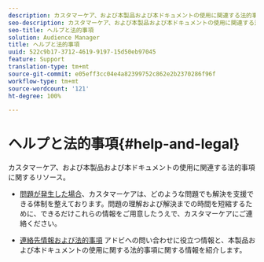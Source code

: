 ```yaml
---
description: カスタマーケア、および本製品および本ドキュメントの使用に関連する法的事項に関するリソース。
seo-description: カスタマーケア、および本製品および本ドキュメントの使用に関連する法的事項に関するリソース。
seo-title: ヘルプと法的事項
solution: Audience Manager
title: ヘルプと法的事項
uuid: 522c9b17-3712-4619-9197-15d50eb97045
feature: Support
translation-type: tm+mt
source-git-commit: e05eff3cc04e4a82399752c862e2b2370286f96f
workflow-type: tm+mt
source-wordcount: '121'
ht-degree: 100%

---
```



# ヘルプと法的事項{#help-and-legal}

カスタマーケア、および本製品および本ドキュメントの使用に関連する法的事項に関するリソース。

* [問題が発生した場合](/help/using/help-legal/help-problem.md)、カスタマーケアは、どのような問題でも解決を支援できる体制を整えております。問題の理解および解決までの時間を短縮するために、できるだけこれらの情報をご用意したうえで、カスタマーケアにご連絡ください。


* [連絡先情報および法的事項](/help/using/help-legal/help-legal-contact.md)
アドビへの問い合わせに役立つ情報と、本製品および本ドキュメントの使用に関する法的事項に関する情報を紹介します。
